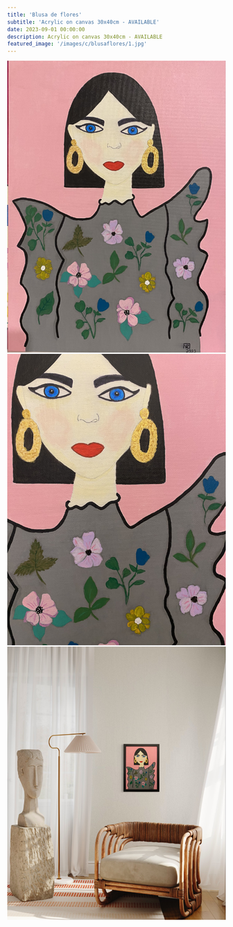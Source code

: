 ```yaml
---
title: 'Blusa de flores'
subtitle: 'Acrylic on canvas 30x40cm - AVAILABLE'
date: 2023-09-01 00:00:00
description: Acrylic on canvas 30x40cm - AVAILABLE
featured_image: '/images/c/blusaflores/1.jpg'
---
```


<div class="gallery" data-columns="1">
	<img src="/images/c/blusaflores/1.jpg">
	<img src="/images/c/blusaflores/2.jpg">
	<img src="/images/c/blusaflores/3.jpg">
</div>


